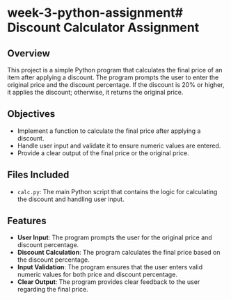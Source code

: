 # week-3-python-assignment# Discount Calculator Assignment

## Overview

This project is a simple Python program that calculates the final price of an item after applying a discount. The program prompts the user to enter the original price and the discount percentage. If the discount is 20% or higher, it applies the discount; otherwise, it returns the original price.

## Objectives

- Implement a function to calculate the final price after applying a discount.
- Handle user input and validate it to ensure numeric values are entered.
- Provide a clear output of the final price or the original price.

## Files Included

- `calc.py`: The main Python script that contains the logic for calculating the discount and handling user input.

## Features

- **User  Input**: The program prompts the user for the original price and discount percentage.
- **Discount Calculation**: The program calculates the final price based on the discount percentage.
- **Input Validation**: The program ensures that the user enters valid numeric values for both price and discount percentage.
- **Clear Output**: The program provides clear feedback to the user regarding the final price.

